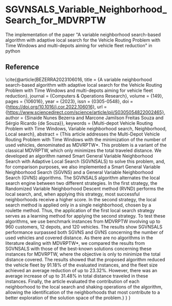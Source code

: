 # SGVNSALS_Variable_Neighborhood_Search_for_MDVRPTW
The implementation of the paper "A variable neighborhood search-based algorithm with adaptive local search for the Vehicle Routing Problem with Time Windows and multi-depots aiming for vehicle fleet reduction" in python


## Reference
\cite{@article{BEZERRA2023106016,
title = {A variable neighborhood search-based algorithm with adaptive local search for the Vehicle Routing Problem with Time Windows and multi-depots aiming for vehicle fleet reduction},
journal = {Computers & Operations Research},
volume = {149},
pages = {106016},
year = {2023},
issn = {0305-0548},
doi = {https://doi.org/10.1016/j.cor.2022.106016},
url = {https://www.sciencedirect.com/science/article/pii/S0305054822002465},
author = {Sinaide Nunes Bezerra and Marcone Jamilson Freitas Souza and Sérgio Ricardo {de Souza}},
keywords = {Multi-depot Vehicle Routing Problem with Time Windows, Variable neighborhood search, Neighborhood, Local search},
abstract = {This article addresses the Multi-Depot Vehicle Routing Problem with Time Windows with the minimization of the number of used vehicles, denominated as MDVRPTW*. This problem is a variant of the classical MDVRPTW, which only minimizes the total traveled distance. We developed an algorithm named Smart General Variable Neighborhood Search with Adaptive Local Search (SGVNSALS) to solve this problem, and, for comparison purposes, we also implemented a Smart General Variable Neighborhood Search (SGVNS) and a General Variable Neighborhood Search (GVNS) algorithms. The SGVNSALS algorithm alternates the local search engine between two different strategies. In the first strategy, the Randomized Variable Neighborhood Descent method (RVND) performs the local search, and, when applying this strategy, most successful neighborhoods receive a higher score. In the second strategy, the local search method is applied only in a single neighborhood, chosen by a roulette method. Thus, the application of the first local search strategy serves as a learning method for applying the second strategy. To test these algorithms, we use benchmark instances from MDVRPTW involving up to 960 customers, 12 depots, and 120 vehicles. The results show SGVNSALS performance surpassed both SGVNS and GVNS concerning the number of used vehicles and covered distance. As there are no algorithms in the literature dealing with MDVRPTW*, we compared the results from SGVNSALS with those of the best-known solutions concerning these instances for MDVRPTW, where the objective is only to minimize the total distance covered. The results showed that the proposed algorithm reduced the vehicle fleet by 91.18% of the evaluated instances, and the fleet size achieved an average reduction of up to 23.32%. However, there was an average increase of up to 31.48% in total distance traveled in these instances. Finally, the article evaluated the contribution of each neighborhood to the local search and shaking operations of the algorithm, allowing the identification of the neighborhoods that most contribute to a better exploration of the solution space of the problem.}
}
}
